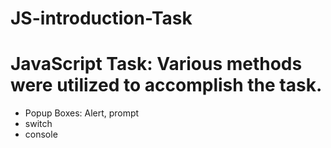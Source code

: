 # JS-introduction-Task
# JavaScript Task: Various methods were utilized to accomplish the task.
- Popup Boxes: Alert, prompt
- switch
- console 